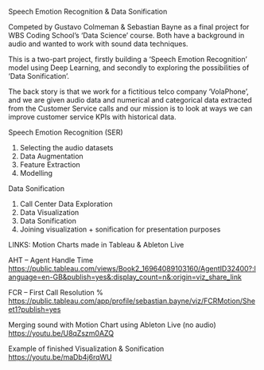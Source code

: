 Speech Emotion Recognition & Data Sonification

Competed by Gustavo Colmeman & Sebastian Bayne as a final project for WBS Coding School’s ‘Data Science’ course. Both have a background in audio and wanted to work with sound data techniques. 

This is a two-part project, firstly building a ‘Speech Emotion Recognition’ model using Deep Learning, and secondly to exploring the possibilities of ‘Data Sonification’. 

The back story is that we work for a fictitious telco company ‘VolaPhone’, and we are given audio data and numerical and categorical data extracted from the Customer Service calls and our mission is to look at ways we can improve customer service KPIs with historical data.  

Speech Emotion Recognition (SER)

1.	Selecting the audio datasets
2.	Data Augmentation 
3.	Feature Extraction
4.	Modelling 

Data Sonification

1.	Call Center Data Exploration
2.	Data Visualization
3.	Data Sonification 
4.	Joining visualization + sonification for presentation purposes 

LINKS: 
Motion Charts made in Tableau & Ableton Live

AHT – Agent Handle Time 
https://public.tableau.com/views/Book2_16964089103160/AgentID32400?:language=en-GB&publish=yes&:display_count=n&:origin=viz_share_link

FCR – First Call Resolution %
https://public.tableau.com/app/profile/sebastian.bayne/viz/FCRMotion/Sheet1?publish=yes

Merging sound with Motion Chart using Ableton Live (no audio)
https://youtu.be/U8qZszm0AZQ

Example of finished Visualization & Sonification
https://youtu.be/maDb4j6rqWU

